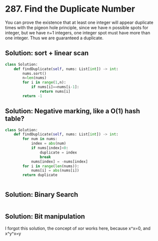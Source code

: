 # 287. Find the Duplicate Number

You can prove the existence that at least one integer will appear duplicate times with the 
pigeon hole principle,  since we have n possible spots for integer, but we have n+1 integers,
one integer spot must have more than one integer.  Thus we are guaranteed a duplicate.

## Solution: sort + linear scan

```py
class Solution:
    def findDuplicate(self, nums: List[int]) -> int:
        nums.sort()
        n=len(nums)
        for i in range(1,n):
            if nums[i]==nums[i-1]:
                return nums[i]
        return -1
```

## Solution: Negative marking, like a O(1) hash table? 

```py
class Solution:
    def findDuplicate(self, nums: List[int]) -> int:
        for num in nums:
            index = abs(num)
            if nums[index]<0:
                duplicate = index
                break
            nums[index] = -nums[index]
        for i in range(len(nums)):
            nums[i] = abs(nums[i])
        return duplicate
        
```

## Solution: Binary Search

```py

```

## Solution: Bit manipulation

I forgot this solution, the concept of xor works here, because x^x=0, and x^y^x=y

```py

```